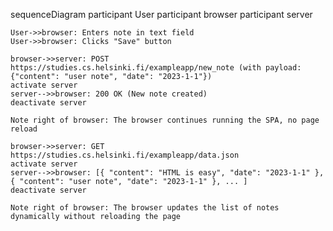 sequenceDiagram
    participant User
    participant browser
    participant server

    User->>browser: Enters note in text field
    User->>browser: Clicks "Save" button

    browser->>server: POST https://studies.cs.helsinki.fi/exampleapp/new_note (with payload: {"content": "user note", "date": "2023-1-1"})
    activate server
    server-->>browser: 200 OK (New note created)
    deactivate server

    Note right of browser: The browser continues running the SPA, no page reload

    browser->>server: GET https://studies.cs.helsinki.fi/exampleapp/data.json
    activate server
    server-->>browser: [{ "content": "HTML is easy", "date": "2023-1-1" }, { "content": "user note", "date": "2023-1-1" }, ... ]
    deactivate server

    Note right of browser: The browser updates the list of notes dynamically without reloading the page
